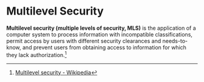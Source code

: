 # Multilevel Security
**Multilevel security (multiple levels of security, MLS)** is the application of a computer system to process information with incompatible classifications, permit access by users with different security clearances and needs-to-know, and prevent users from obtaining access to information for which they lack authorization.[^wiki]

[^wiki]: [Multilevel security - Wikipedia](https://en.wikipedia.org/wiki/Multilevel_security)